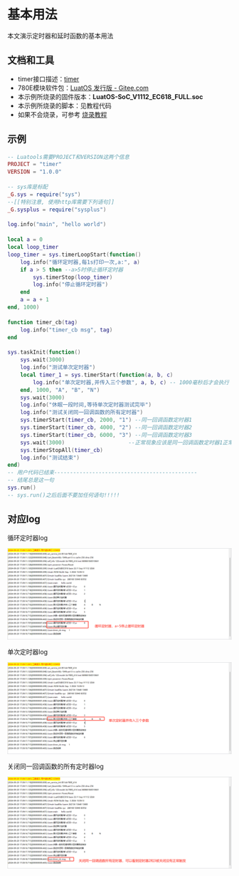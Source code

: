 # 基本用法

本文演示定时器和延时函数的基本用法

## 文档和工具
- timer接口描述：[timer](https://wiki.luatos.com/api/sys.html#sys-wait-timeout)
- 780E模块软件包：[LuatOS 发行版 - Gitee.com](https://gitee.com/openLuat/LuatOS/releases)
- 本示例所烧录的固件版本：**LuatOS-SoC_V1112_EC618_FULL.soc**
- 本示例所烧录的脚本：见教程代码
- 如果不会烧录，可参考 [烧录教程](https://doc.openluat.com/wiki/21?wiki_page_id=6072)


## 示例
``` lua
-- Luatools需要PROJECT和VERSION这两个信息
PROJECT = "timer"
VERSION = "1.0.0"

-- sys库是标配
_G.sys = require("sys")
--[[特别注意, 使用http库需要下列语句]]
_G.sysplus = require("sysplus")

log.info("main", "hello world")

local a = 0
local loop_timer
loop_timer = sys.timerLoopStart(function()
    log.info("循环定时器,每1s打印一次,a:", a)
    if a > 5 then --a>5时停止循环定时器
        sys.timerStop(loop_timer)
        log.info("停止循环定时器")
    end
    a = a + 1
end, 1000)

function timer_cb(tag)
    log.info("timer_cb msg", tag)
end

sys.taskInit(function()
    sys.wait(3000)
    log.info("测试单次定时器")
    local timer_1 = sys.timerStart(function(a, b, c)
        log.info("单次定时器,并传入三个参数", a, b, c) -- 1000毫秒后才会执行
    end, 1000, "A", "B", "N")
    sys.wait(3000)
    log.info("休眠一段时间,等待单次定时器测试完毕")
    log.info("测试关闭同一回调函数的所有定时器")
    sys.timerStart(timer_cb, 2000, "1") --同一回调函数定时器1
    sys.timerStart(timer_cb, 4000, "2") --同一回调函数定时器2
    sys.timerStart(timer_cb, 6000, "3") --同一回调函数定时器3
    sys.wait(3000)                    --正常现象应该是同一回调函数定时器1正常触发，定时器2和定时器3被关闭
    sys.timerStopAll(timer_cb)
    log.info("测试结束")
end)
-- 用户代码已结束---------------------------------------------
-- 结尾总是这一句
sys.run()
-- sys.run()之后后面不要加任何语句!!!!!
```

## 对应log
循环定时器log

![780E](./image/timer_1.jpg)

单次定时器log

![780E](./image/timer_2.jpg)

关闭同一回调函数的所有定时器log

![780E](./image/timer_3.jpg)